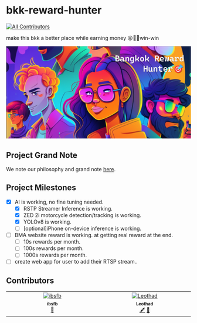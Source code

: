 # bkk-reward-hunter
<!-- ALL-CONTRIBUTORS-BADGE:START - Do not remove or modify this section -->
[![All Contributors](https://img.shields.io/badge/all_contributors-2-orange.svg?style=flat-square)](#contributors-)
<!-- ALL-CONTRIBUTORS-BADGE:END -->
make this bkk a better place while earning money 😜🤑🥳win-win

![team bangkok reward hunter](Assets/team_cover.png)

## Project Grand Note
We note our philosophy and grand note [here](https://codustry.notion.site/Bangkok-Reward-Hunter-deb96142a7fd4fc897f9d1454077b158).

## Project Milestones
  - [x] AI is working, no fine tuning needed.
    - [x] RSTP Streamer Inference is working.
    - [x] ZED 2i motorcycle detection/tracking is working.
    - [x] YOLOv8 is working.
    - [ ] \[optional\]iPhone on-device inference is working.
  - [ ] BMA website reward is working. at getting real reward at the end.
    - [ ] 10s rewards per month.
    - [ ] 100s rewards per month.
    - [ ] 1000s rewards per month.
  - [ ] create web app for user to add their RTSP stream..

## Contributors

<!-- ALL-CONTRIBUTORS-LIST:START - Do not remove or modify this section -->
<!-- prettier-ignore-start -->
<!-- markdownlint-disable -->
<table>
  <tbody>
    <tr>
      <td align="center" valign="top" width="14.28%"><a href="https://github.com/ibsfb"><img src="https://avatars.githubusercontent.com/u/120288249?v=4?s=100" width="100px;" alt="ibsfb"/><br /><sub><b>ibsfb</b></sub></a><br /><a href="#design-ibsfb" title="Design">🎨</a></td>
      <td align="center" valign="top" width="14.28%"><a href="https://github.com/Leothad"><img src="https://avatars.githubusercontent.com/u/25746490?v=4?s=100" width="100px;" alt="Leothad"/><br /><sub><b>Leothad</b></sub></a><br /><a href="#content-Leothad" title="Content">🖋</a> <a href="#design-Leothad" title="Design">🎨</a></td>
    </tr>
  </tbody>
</table>

<!-- markdownlint-restore -->
<!-- prettier-ignore-end -->

<!-- ALL-CONTRIBUTORS-LIST:END -->
<!-- prettier-ignore-start -->
<!-- markdownlint-disable -->

<!-- markdownlint-restore -->
<!-- prettier-ignore-end -->

<!-- ALL-CONTRIBUTORS-LIST:END -->

